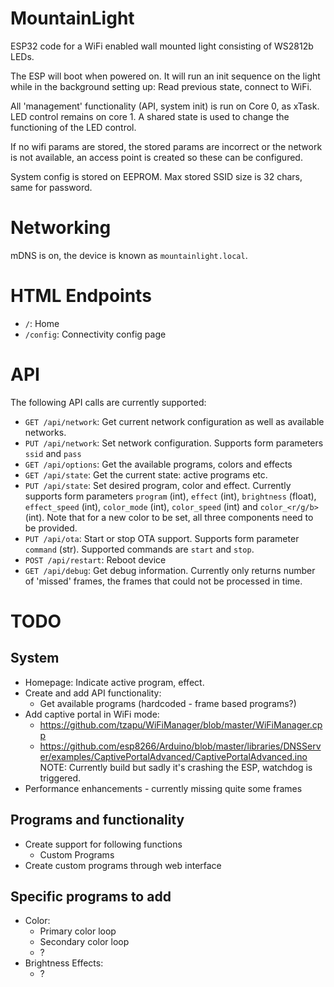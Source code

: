 # MountainLight

ESP32 code for a WiFi enabled wall mounted light consisting of WS2812b LEDs.

The ESP will boot when powered on. It will run an init sequence on the light
while in the background setting up: Read previous state, connect to WiFi.

All 'management' functionality (API, system init) is run on Core 0, as xTask.
LED control remains on core 1. A shared state is used to change the functioning
of the LED control.

If no wifi params are stored, the stored params are incorrect or the network is
not available, an access point is created so these can be configured.

System config is stored on EEPROM. Max stored SSID size is 32 chars, same for
password.

# Networking

mDNS is on, the device is known as `mountainlight.local`. 

# HTML Endpoints

- `/`: Home
- `/config`: Connectivity config page

# API

The following API calls are currently supported:

- `GET /api/network`: Get current network configuration as well as
                      available networks.
- `PUT /api/network`: Set network configuration. Supports form parameters
                      `ssid` and `pass`
- `GET /api/options`: Get the available programs, colors and effects
- `GET /api/state`: Get the current state: active programs etc.
- `PUT /api/state`: Set desired program, color and effect. Currently
                    supports form parameters `program` (int), `effect`
                    (int), `brightness` (float), `effect_speed` (int),
                    `color_mode` (int), `color_speed` (int) and `color_<r/g/b>`
                    (int). Note that for a new color to be set, all three
                    components need to be provided.
- `PUT /api/ota`: Start or stop OTA support. Supports form parameter
                  `command` (str). Supported commands are `start` and
                  `stop`.
- `POST /api/restart`: Reboot device
- `GET /api/debug`: Get debug information. Currently only returns
                    number of 'missed' frames, the frames that could not
                    be processed in time.

# TODO

## System

- Homepage: Indicate active program, effect.
- Create and add API functionality:
  - Get available programs (hardcoded - frame based programs?)
- Add captive portal in WiFi mode:
    - https://github.com/tzapu/WiFiManager/blob/master/WiFiManager.cpp
    - https://github.com/esp8266/Arduino/blob/master/libraries/DNSServer/examples/CaptivePortalAdvanced/CaptivePortalAdvanced.ino
    NOTE: Currently build but sadly it's crashing the ESP, watchdog is triggered.
- Performance enhancements - currently missing quite some frames

## Programs and functionality

- Create support for following functions
    - Custom Programs
- Create custom programs through web interface

## Specific programs to add

- Color:
  - Primary color loop
  - Secondary color loop
  - ?
- Brightness Effects:
  - ?
